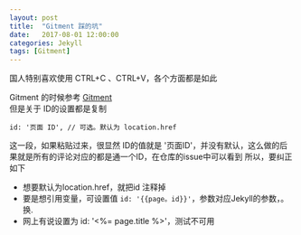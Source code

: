 ```yaml
---
layout: post
title:  "Gitment 踩的坑"
date:   2017-08-01 12:00:00
categories: Jekyll
tags: [Gitment]
---
```


国人特别喜欢使用 CTRL+C 、CTRL+V，各个方面都是如此   

Gitment 的时候参考 [Gitment](https://imsun.net/posts/gitment-introduction/)   
但是关于 ID的设置都是复制 
```
id: '页面 ID', // 可选。默认为 location.href
```
这一段，如果粘贴过来，很显然 ID的值就是 '页面ID'，并没有默认，这么做的后果就是所有的评论对应的都是通一个ID，在仓库的issue中可以看到
所以，要纠正如下  
* 想要默认为location.href，就把id 注释掉
* 要是想引用变量，可设置值 `id: '{{page。id}}'`，参数对应Jekyll的参数，。换. 
* 网上有说设置为 id: '<%= page.title %>'，测试不可用